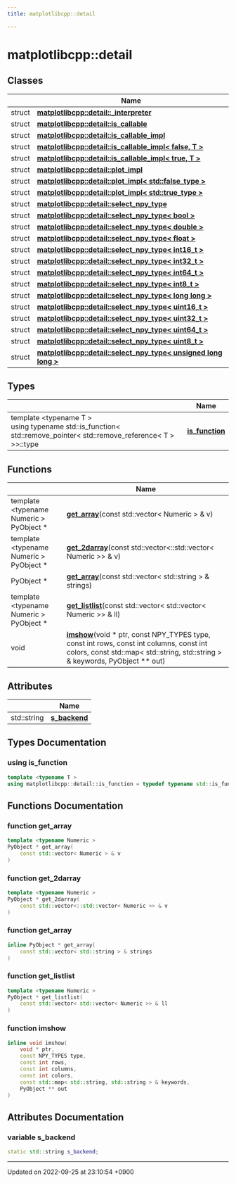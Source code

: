 ```yaml
---
title: matplotlibcpp::detail

---
```


# matplotlibcpp::detail



## Classes

|                | Name           |
| -------------- | -------------- |
| struct | **[matplotlibcpp::detail::_interpreter](/cpp_robotics_core/doxybook/Classes/structmatplotlibcpp_1_1detail_1_1__interpreter/)**  |
| struct | **[matplotlibcpp::detail::is_callable](/cpp_robotics_core/doxybook/Classes/structmatplotlibcpp_1_1detail_1_1is__callable/)**  |
| struct | **[matplotlibcpp::detail::is_callable_impl](/cpp_robotics_core/doxybook/Classes/structmatplotlibcpp_1_1detail_1_1is__callable__impl/)**  |
| struct | **[matplotlibcpp::detail::is_callable_impl< false, T >](/cpp_robotics_core/doxybook/Classes/structmatplotlibcpp_1_1detail_1_1is__callable__impl_3_01false_00_01T_01_4/)**  |
| struct | **[matplotlibcpp::detail::is_callable_impl< true, T >](/cpp_robotics_core/doxybook/Classes/structmatplotlibcpp_1_1detail_1_1is__callable__impl_3_01true_00_01T_01_4/)**  |
| struct | **[matplotlibcpp::detail::plot_impl](/cpp_robotics_core/doxybook/Classes/structmatplotlibcpp_1_1detail_1_1plot__impl/)**  |
| struct | **[matplotlibcpp::detail::plot_impl< std::false_type >](/cpp_robotics_core/doxybook/Classes/structmatplotlibcpp_1_1detail_1_1plot__impl_3_01std_1_1false__type_01_4/)**  |
| struct | **[matplotlibcpp::detail::plot_impl< std::true_type >](/cpp_robotics_core/doxybook/Classes/structmatplotlibcpp_1_1detail_1_1plot__impl_3_01std_1_1true__type_01_4/)**  |
| struct | **[matplotlibcpp::detail::select_npy_type](/cpp_robotics_core/doxybook/Classes/structmatplotlibcpp_1_1detail_1_1select__npy__type/)**  |
| struct | **[matplotlibcpp::detail::select_npy_type< bool >](/cpp_robotics_core/doxybook/Classes/structmatplotlibcpp_1_1detail_1_1select__npy__type_3_01bool_01_4/)**  |
| struct | **[matplotlibcpp::detail::select_npy_type< double >](/cpp_robotics_core/doxybook/Classes/structmatplotlibcpp_1_1detail_1_1select__npy__type_3_01double_01_4/)**  |
| struct | **[matplotlibcpp::detail::select_npy_type< float >](/cpp_robotics_core/doxybook/Classes/structmatplotlibcpp_1_1detail_1_1select__npy__type_3_01float_01_4/)**  |
| struct | **[matplotlibcpp::detail::select_npy_type< int16_t >](/cpp_robotics_core/doxybook/Classes/structmatplotlibcpp_1_1detail_1_1select__npy__type_3_01int16__t_01_4/)**  |
| struct | **[matplotlibcpp::detail::select_npy_type< int32_t >](/cpp_robotics_core/doxybook/Classes/structmatplotlibcpp_1_1detail_1_1select__npy__type_3_01int32__t_01_4/)**  |
| struct | **[matplotlibcpp::detail::select_npy_type< int64_t >](/cpp_robotics_core/doxybook/Classes/structmatplotlibcpp_1_1detail_1_1select__npy__type_3_01int64__t_01_4/)**  |
| struct | **[matplotlibcpp::detail::select_npy_type< int8_t >](/cpp_robotics_core/doxybook/Classes/structmatplotlibcpp_1_1detail_1_1select__npy__type_3_01int8__t_01_4/)**  |
| struct | **[matplotlibcpp::detail::select_npy_type< long long >](/cpp_robotics_core/doxybook/Classes/structmatplotlibcpp_1_1detail_1_1select__npy__type_3_01long_01long_01_4/)**  |
| struct | **[matplotlibcpp::detail::select_npy_type< uint16_t >](/cpp_robotics_core/doxybook/Classes/structmatplotlibcpp_1_1detail_1_1select__npy__type_3_01uint16__t_01_4/)**  |
| struct | **[matplotlibcpp::detail::select_npy_type< uint32_t >](/cpp_robotics_core/doxybook/Classes/structmatplotlibcpp_1_1detail_1_1select__npy__type_3_01uint32__t_01_4/)**  |
| struct | **[matplotlibcpp::detail::select_npy_type< uint64_t >](/cpp_robotics_core/doxybook/Classes/structmatplotlibcpp_1_1detail_1_1select__npy__type_3_01uint64__t_01_4/)**  |
| struct | **[matplotlibcpp::detail::select_npy_type< uint8_t >](/cpp_robotics_core/doxybook/Classes/structmatplotlibcpp_1_1detail_1_1select__npy__type_3_01uint8__t_01_4/)**  |
| struct | **[matplotlibcpp::detail::select_npy_type< unsigned long long >](/cpp_robotics_core/doxybook/Classes/structmatplotlibcpp_1_1detail_1_1select__npy__type_3_01unsigned_01long_01long_01_4/)**  |

## Types

|                | Name           |
| -------------- | -------------- |
| template <typename T \> <br>using typename std::is_function< std::remove_pointer< std::remove_reference< T > >>::type | **[is_function](/cpp_robotics_core/doxybook/Namespaces/namespacematplotlibcpp_1_1detail/#using-is-function)**  |

## Functions

|                | Name           |
| -------------- | -------------- |
| template <typename Numeric \> <br>PyObject * | **[get_array](/cpp_robotics_core/doxybook/Namespaces/namespacematplotlibcpp_1_1detail/#function-get-array)**(const std::vector< Numeric > & v) |
| template <typename Numeric \> <br>PyObject * | **[get_2darray](/cpp_robotics_core/doxybook/Namespaces/namespacematplotlibcpp_1_1detail/#function-get-2darray)**(const std::vector<::std::vector< Numeric >> & v) |
| PyObject * | **[get_array](/cpp_robotics_core/doxybook/Namespaces/namespacematplotlibcpp_1_1detail/#function-get-array)**(const std::vector< std::string > & strings) |
| template <typename Numeric \> <br>PyObject * | **[get_listlist](/cpp_robotics_core/doxybook/Namespaces/namespacematplotlibcpp_1_1detail/#function-get-listlist)**(const std::vector< std::vector< Numeric >> & ll) |
| void | **[imshow](/cpp_robotics_core/doxybook/Namespaces/namespacematplotlibcpp_1_1detail/#function-imshow)**(void * ptr, const NPY_TYPES type, const int rows, const int columns, const int colors, const std::map< std::string, std::string > & keywords, PyObject ** out) |

## Attributes

|                | Name           |
| -------------- | -------------- |
| std::string | **[s_backend](/cpp_robotics_core/doxybook/Namespaces/namespacematplotlibcpp_1_1detail/#variable-s-backend)**  |

## Types Documentation

### using is_function

```cpp
template <typename T >
using matplotlibcpp::detail::is_function = typedef typename std::is_function<std::remove_pointer<std::remove_reference<T> >>::type;
```



## Functions Documentation

### function get_array

```cpp
template <typename Numeric >
PyObject * get_array(
    const std::vector< Numeric > & v
)
```


### function get_2darray

```cpp
template <typename Numeric >
PyObject * get_2darray(
    const std::vector<::std::vector< Numeric >> & v
)
```


### function get_array

```cpp
inline PyObject * get_array(
    const std::vector< std::string > & strings
)
```


### function get_listlist

```cpp
template <typename Numeric >
PyObject * get_listlist(
    const std::vector< std::vector< Numeric >> & ll
)
```


### function imshow

```cpp
inline void imshow(
    void * ptr,
    const NPY_TYPES type,
    const int rows,
    const int columns,
    const int colors,
    const std::map< std::string, std::string > & keywords,
    PyObject ** out
)
```



## Attributes Documentation

### variable s_backend

```cpp
static std::string s_backend;
```





-------------------------------

Updated on 2022-09-25 at 23:10:54 +0900
